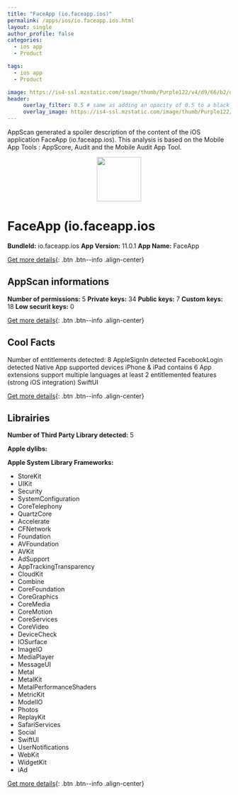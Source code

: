 ```yaml
---
title: "FaceApp (io.faceapp.ios)"
permalink: /apps/ios/io.faceapp.ios.html
layout: single
author_profile: false
categories: 
  - ios app 
  - Product 

tags: 
  - ios app 
  - Product 

image: https://is4-ssl.mzstatic.com/image/thumb/Purple122/v4/d9/66/b2/d966b284-3eda-86b8-bc30-0e7d091a5b6e/AppIcon-1x_U007emarketing-0-7-0-85-220.png/512x512bb.jpg
header: 
     overlay_filter: 0.5 # same as adding an opacity of 0.5 to a black background
     overlay_image: https://is4-ssl.mzstatic.com/image/thumb/Purple122/v4/d9/66/b2/d966b284-3eda-86b8-bc30-0e7d091a5b6e/AppIcon-1x_U007emarketing-0-7-0-85-220.png/512x512bb.jpg
---
```

AppScan generated a spoiler description of the content of the iOS application FaceApp (io.faceapp.ios). This analysis is based on the Mobile App Tools : AppScore, Audit and the Mobile Audit App Tool.

  
  
<div style="text-align: center;"><img src="https://is4-ssl.mzstatic.com/image/thumb/Purple122/v4/d9/66/b2/d966b284-3eda-86b8-bc30-0e7d091a5b6e/AppIcon-1x_U007emarketing-0-7-0-85-220.png/512x512bb.jpg" width="100" height="100"></div>  
  
# FaceApp (io.faceapp.ios

**BundleId:** io.faceapp.ios
**App Version:** 11.0.1
**App Name:** FaceApp


[Get more details](/pricing.html){: .btn .btn--info .align-center}  
  
## AppScan informations 

**Number of permissions:** 5
**Private keys:** 34
**Public keys:** 7
**Custom keys:** 18
**Low securit keys:** 0
  
[Get more details](/pricing.html){: .btn .btn--info .align-center}

## Cool Facts

Number of entitlements detected: 8
AppleSignIn detected
FacebookLogin detected
Native App
supported devices iPhone & iPad
contains 6 App extensions
support multiple languages
at least 2 entitlemented features (strong iOS integration)
SwiftUI
  
[Get more details](/pricing.html){: .btn .btn--info .align-center}

## Librairies 
**Number of Third Party Library detected:** 5

**Apple dylibs:**


**Apple System Library Frameworks:**
- StoreKit
- UIKit
- Security
- SystemConfiguration
- CoreTelephony
- QuartzCore
- Accelerate
- CFNetwork
- Foundation
- AVFoundation
- AVKit
- AdSupport
- AppTrackingTransparency
- CloudKit
- Combine
- CoreFoundation
- CoreGraphics
- CoreMedia
- CoreMotion
- CoreServices
- CoreVideo
- DeviceCheck
- IOSurface
- ImageIO
- MediaPlayer
- MessageUI
- Metal
- MetalKit
- MetalPerformanceShaders
- MetricKit
- ModelIO
- Photos
- ReplayKit
- SafariServices
- Social
- SwiftUI
- UserNotifications
- WebKit
- WidgetKit
- iAd


  
[Get more details](/pricing.html){: .btn .btn--info .align-center}

